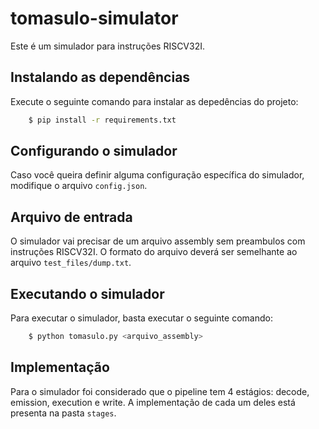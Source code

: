# tomasulo-simulator
Este é um simulador para instruções RISCV32I.

## Instalando as dependências
Execute o seguinte comando para instalar as depedências do projeto:

```sh
    $ pip install -r requirements.txt
```

## Configurando o simulador
Caso você queira definir alguma configuração específica do simulador, modifique o arquivo `config.json`.

## Arquivo de entrada
O simulador vai precisar de um arquivo assembly sem preambulos com instruções RISCV32I. O formato do arquivo deverá ser semelhante ao arquivo `test_files/dump.txt`.

## Executando o simulador
Para executar o simulador, basta executar o seguinte comando:

```sh
    $ python tomasulo.py <arquivo_assembly>
```

## Implementação
Para o simulador foi considerado que o pipeline tem 4 estágios: decode, emission, execution e write. A implementação de cada um deles está presenta na pasta `stages`.
